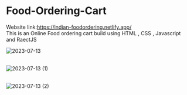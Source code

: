 # Food-Ordering-Cart
Website link:https://indian-foodordering.netlify.app/
<br>
This is an Online Food ordering cart build using HTML , CSS , Javascript and RaectJS


![2023-07-13](https://github.com/ravi-singh-100/Food-Ordering-Cart/assets/84458346/04a346eb-d27e-4646-ab2d-aba8bebe5449)<br>
<br>

![2023-07-13 (1)](https://github.com/ravi-singh-100/Food-Ordering-Cart/assets/84458346/8d6ab293-ac18-44b7-aafa-45c5dba89ed9)<br>
<br>

![2023-07-13 (2)](https://github.com/ravi-singh-100/Food-Ordering-Cart/assets/84458346/626a8de2-9880-411f-b5f7-b00fcae74744)

